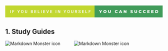 ![believe-in-yourself](https://raw.githubusercontent.com/RascarKapHack/RascarKapHack/37dd31f736dc4c91a8eaa813f7826a39fbe0dad8/img/if-you-believe-in-yourself-you-can-succeed.svg?style=centerme)

## 1. Study Guides

<p float="left">
    <img src="https://images-na.ssl-images-amazon.com/images/I/81tzCSVZrKL.jpg"
        alt="Markdown Monster icon"
        style="float: left; margin-right: 10px;"
        width="210px"
        height="297px"/> 
    <img src="https://pictures.abebooks.com/isbn/9781260142655-fr.jpg"
        alt="Markdown Monster icon"
        style="float: left; margin-right: 10px;"
        width="210x"
        height="297px"/>
</p>
